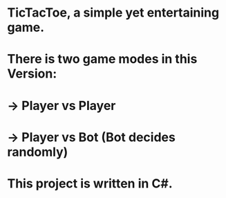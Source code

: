 # TicTacToe, a simple yet entertaining game.
# There is two game modes in this Version:
#      -> Player vs Player
#      -> Player vs Bot (Bot decides randomly)
# This project is written in C#.
